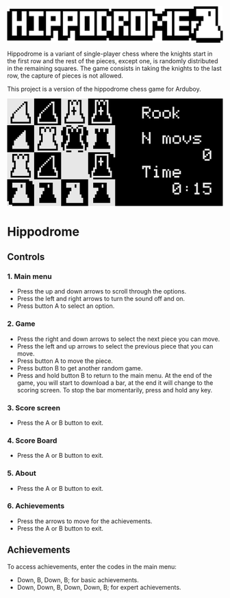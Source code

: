 ![Logo](./img/title.png)

Hippodrome is a variant of single-player chess where the knights start in the first row and the rest of the pieces, except one, is randomly distributed in the remaining squares.
The game consists in taking the knights to the last row, the capture of pieces is not allowed.

This project is a version of the hippodrome chess game for Arduboy.

![Gameplay](./img/game.gif)

# Hippodrome
## Controls
### 1. Main menu
- Press the up and down arrows to scroll through the options.
- Press the left and right arrows to turn the sound off and on.
- Press button A to select an option.

### 2. Game
- Press the right and down arrows to select the next piece you can move.
- Press the left and up arrows to select the previous piece that you can move.
- Press button A to move the piece.
- Press button B to get another random game.
- Press and hold button B to return to the main menu.
At the end of the game, you will start to download a bar, at the end it will change to the scoring screen. To stop the bar momentarily, press and hold any key.

### 3. Score screen
- Press the A or B button to exit.

### 4. Score Board
- Press the A or B button to exit.

### 5. About
- Press the A or B button to exit.

### 6. Achievements
- Press the arrows to move for the achievements.
- Press the A or B button to exit.

## Achievements
To access achievements, enter the codes in the main menu:
- Down, B, Down, B; for basic achievements.
- Down, Down, B, Down, Down, B; for expert achievements.
